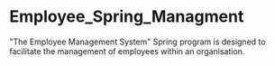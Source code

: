 # Employee_Spring_Managment
 "The Employee Management System" Spring program is designed to facilitate the management of employees within an organisation.
